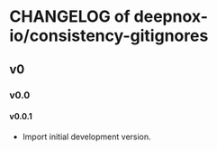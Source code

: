# CHANGELOG of deepnox-io/consistency-gitignores

## v0

### v0.0

#### v0.0.1

- Import initial development version.

